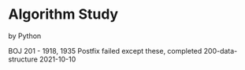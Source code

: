 # Algorithm Study
by Python

BOJ
201 - 1918, 1935 Postfix failed
except these, completed 200-data-structure 2021-10-10